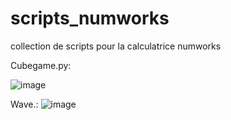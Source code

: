 # scripts_numworks
collection de scripts pour la calculatrice numworks


Cubegame.py:

![image](https://user-images.githubusercontent.com/77466619/230950503-47fe22e2-b93a-473c-8bd5-84c8976cc8e3.png)


Wave.:
![image](https://user-images.githubusercontent.com/77466619/230951110-8416e7f8-c7c9-4c1a-9bd1-24402775247a.png)
